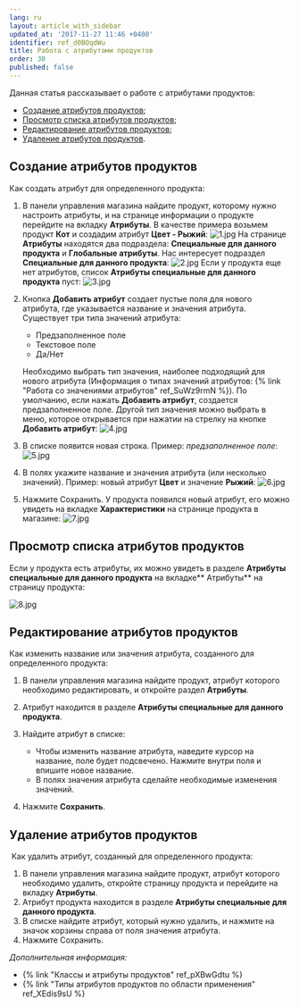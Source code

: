 ```yaml
---
lang: ru
layout: article_with_sidebar
updated_at: '2017-11-27 11:46 +0400'
identifier: ref_d0BOqdWu
title: Работа с атрибутами продуктов
order: 30
published: false
---
```

Данная статья рассказывает о работе с атрибутами продуктов:

*   [Создание атрибутов продуктов](#adding-product-specific-attributes);
*   [Просмотр списка атрибутов продуктов](#viewing-a-products-list-of-product-specific-attributes);
*   [Редактирование атрибутов продуктов](#editing-product-specific-attributes);
*   [Удаление атрибутов продуктов](#deleting-product-specific-attributes).

## Создание атрибутов продуктов 

Как создать атрибут для определенного продукта:

1.  В панели управления магазина найдите продукт, которому нужно настроить атрибуты, и на странице информации о продукте перейдите на вкладку **Атрибуты**. В качестве примера возьмем продукт **Кот** и создадим атрибут **Цвет - Рыжий**:
    ![1.jpg]({{site.baseurl}}/attachments/ref_d0BOqdWu/1.jpg)
    На странице **Атрибуты** находятся два подраздела: **Специальные для данного продукта** и **Глобальные атрибуты**. Нас интересует подраздел **Специальные для данного продукта**:
    ![2.jpg]({{site.baseurl}}/attachments/ref_d0BOqdWu/2.jpg)
    Если у продукта еще нет атрибутов, список **Атрибуты специальные для данного продукта** пуст:
    ![3.jpg]({{site.baseurl}}/attachments/ref_d0BOqdWu/3.jpg)
2.  Кнопка **Добавить атрибут** создает пустые поля для нового атрибута, где указывается название и значения атрибута. 
    Существует три типа значений атрибута:

    *   Предзаполненное поле
    *   Текстовое поле
    *   Да/Нет

    Необходимо выбрать тип значения, наиболее подходящий для нового атрибута (Информация о типах значений атрибутов: {% link "Работа со значениями атрибутов" ref_SuWz9rmN %}). По умолчанию, если нажать **Добавить атрибут**, создается предзаполненное поле. Другой тип значения можно выбрать в меню, которое открывается при нажатии на стрелку на кнопке **Добавить атрибут**:
    ![4.jpg]({{site.baseurl}}/attachments/ref_d0BOqdWu/4.jpg)
3.  В списке появится новая строка. Пример: _предзаполненное поле_:
    ![5.jpg]({{site.baseurl}}/attachments/ref_d0BOqdWu/5.jpg)
4.  В полях укажите название и значения атрибута (или несколько значений). Пример: новый атрибут **Цвет** и значение **Рыжий**:
    ![6.jpg]({{site.baseurl}}/attachments/ref_d0BOqdWu/6.jpg)
5.  Нажмите Сохранить. У продукта появился новый атрибут, его можно увидеть на вкладке **Характеристики** на странице продукта в магазине:
    ![7.jpg]({{site.baseurl}}/attachments/ref_d0BOqdWu/7.jpg)

## Просмотр списка атрибутов продуктов

Если у продукта есть атрибуты, их можно увидеть в разделе **Атрибуты cпециальные для данного продукта** на вкладке** Атрибуты** на страницу продукта:

![8.jpg]({{site.baseurl}}/attachments/ref_d0BOqdWu/8.jpg)

## Редактирование атрибутов продуктов

Как изменить название или значения атрибута, созданного для определенного продукта:


1.  В панели управления магазина найдите продукт, атрибут которого необходимо редактировать, и откройте раздел **Атрибуты**. 
2.  Атрибут находится в разделе **Атрибуты cпециальные для данного продукта**.
3.  Найдите атрибут в списке:

    *   Чтобы изменить название атрибута, наведите курсор на название, поле будет подсвечено. Нажмите внутри поля и впишите новое название. 
    *   В полях значения атрибута сделайте необходимые изменения значений.
4.  Нажмите **Сохранить**.

## Удаление атрибутов продуктов

 Как удалить атрибут, созданный для определенного продукта:

1.  В панели управления магазина найдите продукт, атрибут которого необходимо удалить, откройте страницу продукта и перейдите на вкладку **Атрибуты**. 
2.  Атрибут продукта находится в разделе **Атрибуты cпециальные для данного продукта**.
3.  В списке найдите атрибут, который нужно удалить, и нажмите на значок корзины справа от поля значения атрибута.
4.  Нажмите Сохранить.

_Дополнительная информация:_

*   {% link "Классы и атрибуты продуктов" ref_pXBwGdtu %}
*   {% link "Типы атрибутов продуктов по области применения" ref_XEdis9sU %}

